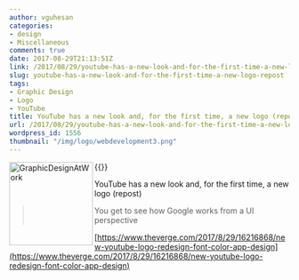 ```yaml
---
author: vguhesan
categories:
- design
- Miscellaneous
comments: true
date: 2017-08-29T21:13:51Z
link: /2017/08/29/youtube-has-a-new-look-and-for-the-first-time-a-new-logo-repost/
slug: youtube-has-a-new-look-and-for-the-first-time-a-new-logo-repost
tags:
- Graphic Design
- Logo
- YouTube
title: YouTube has a new look and, for the first time, a new logo (repost) 
url: /2017/08/29/youtube-has-a-new-look-and-for-the-first-time-a-new-logo-repost/
wordpress_id: 1556
thumbnail: "/img/logo/webdevelopment3.png"
---
```


{{<img src="/img/2017/08/graphicdesignatwork.jpg" alt="GraphicDesignAtWork" width="150"  align="left" class="imgframe">}}

YouTube has a new look and, for the first time, a new logo (repost)


<blockquote>You get to see how Google works from a UI perspective</blockquote>


[https://www.theverge.com/2017/8/29/16216868/new-youtube-logo-redesign-font-color-app-design](https://www.theverge.com/2017/8/29/16216868/new-youtube-logo-redesign-font-color-app-design)
